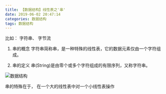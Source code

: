 ```yaml
---
title: 【数据结构】线性表之'串'
date: 2019-06-02 20:47:14
categories: 数据结构
tags: 数据结构
---
```



比如： 字符串、 字节流


1. 串的概念 
字符串简称串，是一种特殊的线性表，它的数据元素仅由一个字符组成。

2. 串的定义 
串(String)是由零个或多个字符组成的有限序列，又称字符串。


![数据结构](http://img.nixiaolei.com/jiegou-chuan.png)

串的特殊在于， 在一个大的线性表中对一个小线性表操作







